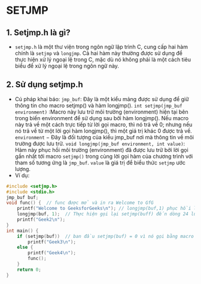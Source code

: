 # SETJMP
## 1. Setjmp.h là gì?
-  `setjmp.h` là một thư viện trong ngôn ngữ lập trình C, cung cấp hai hàm chính là 
`setjmp` và `longjmp`. Cả hai hàm này thường được sử dụng để thực hiện xử lý ngoại lệ 
trong C, mặc dù nó không phải là một cách tiêu biểu để xử lý ngoại lệ trong ngôn ngữ 
này.
## 2. Sử dụng setjmp.h
- Cú pháp khai báo:
`jmp_buf`: Đây là một kiểu mảng được sử dụng để giữ thông tin cho macro setjmp() và hàm longjmp().
```int setjmp(jmp_buf environment)``` :Macro này lưu trữ môi trường (environment) hiện tại bên trong biến environment để sử dụng sau bởi hàm longjmp(). Nếu macro này trả về một cách trực tiếp từ lời gọi macro, thì nó trả về 0; nhưng nếu nó trả về từ một lời gọi hàm longjmp(), thì một giá trị khác 0 được trả về.
`environment` − Đây là đối tượng của kiểu jmp_buf nơi mà thông tin về môi trường được lưu trữ.
`void longjmp(jmp_buf environment, int value)`: Hàm này phục hồi môi trường (environment) đã được lưu trữ bởi lời gọi gần nhất tới macro `setjmp()` trong cùng lời gọi hàm của chương trình với tham số tương ứng là `jmp_buf`. `value` là giá trị để biểu thức `setjmp` ước lượng.
- Ví dụ:
```cpp
#include <setjmp.h> 
#include <stdio.h> 
jmp_buf buf; 
void func() {  // func được mở và in ra Welcome to GfG
    printf("Welcome to GeeksforGeeks\n"); // longjmp(buf,1) phục hồi lại môi trường lưu từ setjmp()
    longjmp(buf, 1);  // Thực hiện gọi lại setjmp(buff) đến dòng 24 lúc này giá trị sẽ khác 0
    printf("Geek2\n"); 
} 
int main() { 
    if (setjmp(buf))  // ban đầu setjmp(buf) = 0 vì nó gọi bằng macro sẽ nhảy qua else in ra Geek4 và đến func();
        printf("Geek3\n"); 
    else { 
        printf("Geek4\n"); 
        func(); 
    } 
    return 0; 
}
```
